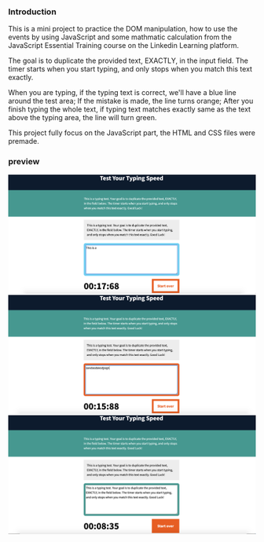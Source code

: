### Introduction

This is a mini project to practice the DOM manipulation, how to use the events by using JavaScript and some mathmatic calculation from the JavaScript Essential Training course on the Linkedin Learning platform. 

The goal is to duplicate the provided text, EXACTLY, in the input field. The timer starts when you start typing, and only stops when you match this text exactly. 

When you are typing, if the typing text is correct, we'll have a blue line around the test area; If the mistake is made, the line turns orange; After you finish typing the whole text, if typing text matches exactly same as the text above the typing area, the line will turn green.

This project fully focus on the JavaScript part, the HTML and CSS files were premade.

### preview
<p align="center">
  <img src="images/tester_correct.png">
  <img src="images/tester_incorrect.png">
  <img src="images/tester_correct_finish.png">
</p>